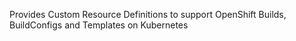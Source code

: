 Provides Custom Resource Definitions to support OpenShift Builds, BuildConfigs and Templates on Kubernetes
